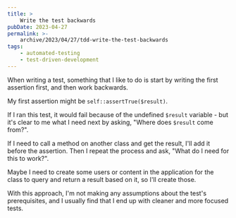 ```yaml
---
title: >
    Write the test backwards
pubDate: 2023-04-27
permalink: >-
    archive/2023/04/27/tdd-write-the-test-backwards
tags:
    - automated-testing
    - test-driven-development
---
```


When writing a test, something that I like to do is start by writing the first assertion first, and then work backwards.

My first assertion might be `self::assertTrue($result)`.

If I ran this test, it would fail because of the undefined `$result` variable - but it's clear to me what I need next by asking, "Where does `$result` come from?".

If I need to call a method on another class and get the result, I'll add it before the assertion. Then I repeat the process and ask, "What do I need for this to work?".

Maybe I need to create some users or content in the application for the class to query and return a result based on it, so I'll create those.

With this approach, I'm not making any assumptions about the test's prerequisites, and I usually find that I end up with cleaner and more focused tests.
